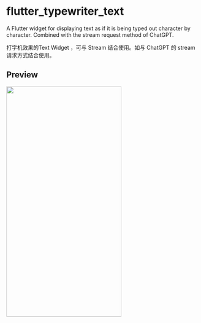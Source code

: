 # flutter_typewriter_text

A Flutter widget for displaying text as if it is being typed out character by character. Combined with the stream request method of ChatGPT.

打字机效果的Text Widget ，可与 Stream 结合使用。如与 ChatGPT 的 stream 请求方式结合使用。

## Preview

<img width="300" height="600" src="https://github.com/sinyu1012/flutter_stream_typewriter_text/blob/main/images/demo_preview.gif" />



